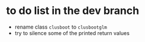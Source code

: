 # to do list in the dev branch

* rename class `clusboot` to `clusbootglm` 
* try to silence some of the printed return values